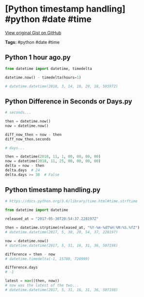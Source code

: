 # [Python timestamp handling] #python #date #time

[View original Gist on GitHub](https://gist.github.com/Integralist/124f65630d23bc9834081b8551e4421d)

**Tags:** #python #date #time

## Python 1 hour ago.py

```python
from datetime import datetime, timedelta

datetime.now() - timedelta(hours=1)

# datetime.datetime(2018, 3, 14, 10, 29, 18, 595972)
```

## Python Difference in Seconds or Days.py

```python
# seconds...

then = datetime.now()
now = datetime.now()

diff_now_then = now - then
diff_now_then.seconds

# days...

then = datetime(2018, 11, 1, 00, 00, 00, 00)
now = datetime(2018, 11, 25, 00, 00, 00, 00)
delta = now - then
delta.days  # 24
delta.days >= 30  # False
```

## Python timestamp handling.py

```python
# https://docs.python.org/3.6/library/time.html#time.strftime
  
from datetime import datetime

released_at = "2017-05-30T20:54:37.228197Z"

then = datetime.strptime(released_at, "%Y-%m-%dT%H:%M:%S.%fZ")
# datetime.datetime(2017, 5, 30, 20, 54, 37, 228197)

now = datetime.now()
# datetime.datetime(2017, 5, 31, 16, 31, 36, 507198)

difference = then - now
# datetime.timedelta(-1, 15780, 720999)

difference.days
# -1

latest = max((then, now))
# now was the latest of the two...
# datetime.datetime(2017, 5, 31, 16, 31, 36, 507198)
```

